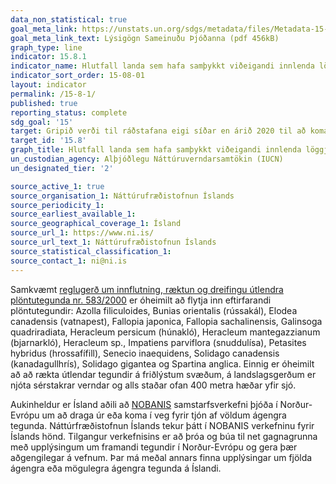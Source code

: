 ```yaml
---
data_non_statistical: true
goal_meta_link: https://unstats.un.org/sdgs/metadata/files/Metadata-15-08-01.pdf
goal_meta_link_text: Lýsigögn Sameinuðu Þjóðanna (pdf 456kB)
graph_type: line
indicator: 15.8.1
indicator_name: Hlutfall landa sem hafa samþykkt viðeigandi innlenda löggjöf og fjármagnað með fullnægjandi hætti forvarnir eða stjórnun á ágengum, framandi tegundum.
indicator_sort_order: 15-08-01
layout: indicator
permalink: /15-8-1/
published: true
reporting_status: complete
sdg_goal: '15'
target: Gripið verði til ráðstafana eigi síðar en árið 2020 til að koma í veg fyrir aðflutning ágengra, framandi tegunda og dregið verulega úr áhrifum þeirra á vistkerfi á landi og í vatni. Tegundunum efst á lista verði útrýmt eða útbreiðslu þeirra eða fjölgun stýrt.
target_id: '15.8'
graph_title: Hlutfall landa sem hafa samþykkt viðeigandi innlenda löggjöf og fjármagnað með fullnægjandi hætti forvarnir eða stjórnun á ágengum, framandi tegundum.
un_custodian_agency: Alþjóðlegu Náttúruverndarsamtökin (IUCN)
un_designated_tier: '2'

source_active_1: true
source_organisation_1: Náttúrufræðistofnun Íslands
source_periodicity_1: 
source_earliest_available_1: 
source_geographical_coverage_1: Ísland
source_url_1: https://www.ni.is/
source_url_text_1: Náttúrufræðistofnun Íslands
source_statistical_classification_1: 
source_contact_1: ni@ni.is
---
```


Samkvæmt [reglugerð um innflutning, ræktun og dreifingu útlendra plöntutegunda  nr. 583/2000](https://www.reglugerd.is/reglugerdir/allar/nr/583-2000) er óheimilt að flytja inn eftirfarandi plöntutegundir: Azolla filiculoides, Bunias orientalis (rússakál), Elodea canadensis (vatnapest), Fallopia japonica, Fallopia sachalinensis, Galinsoga quadriradiata, Heracleum persicum (húnakló), Heracleum mantegazzianum (bjarnarkló), Heracleum sp., Impatiens parviflora (snuddulísa), Petasites hybridus (hrossafífill), Senecio inaequidens, Solidago canadensis (kanadagullhrís), Solidago gigantea og Spartina anglica. Einnig er óheimilt að að rækta útlendar tegundir á friðlýstum svæðum, á landslagsgerðum er njóta sérstakrar verndar og alls staðar ofan 400 metra hæðar yfir sjó.

Aukinheldur er Ísland aðili að [NOBANIS](https://www.nobanis.org/) samstarfsverkefni þjóða í Norður-Evrópu um að draga úr eða koma í veg fyrir tjón af völdum ágengra tegunda. Náttúrfræðistofnun Íslands tekur þátt í NOBANIS verkefninu fyrir Íslands hönd. Tilgangur verkefnisins er að þróa og búa til net gagnagrunna með upplýsingum um framandi tegundir í Norður-Evrópu og gera þær aðgengilegar á vefnum. Þar má meðal annars finna upplýsingar um fjölda ágengra eða mögulegra ágengra tegunda á Íslandi.
